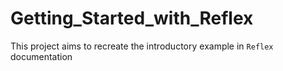 # Getting_Started_with_Reflex
This project aims to recreate the introductory example in `Reflex` documentation
